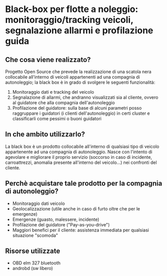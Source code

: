# Black-box per flotte a noleggio: monitoraggio/tracking veicoli, segnalazione allarmi e profilazione guida

## Che cosa viene realizzato?
Progetto Open Source che prevede la realizzazione di una scatola nera collocabile all'interno di veicoli appartenenti ad una compagnia di autonoleggio; la black box è in grado di svolgere le seguenti funzionalità:
1. Monitoraggio dati e tracking del veicolo
2. Segnalazione di allarmi, che andranno visualizzati sia al cliente, ovvero al guidatore che alla compagnia dell'autonoleggio
3. Profilazione del guidatore: sulla base di alcuni parametri posso raggruppare i guidatori (i clienti dell'autonoleggio) in certi cluster e classificarli come pessimi o buoni guidatori

## In che ambito utilizzarlo? 
La black box è un prodotto collocabile all'interno di qualsiasi tipo di veicolo appartenente ad una compagnia di autonoleggio. Nasce con l'intento di agevolare e
migliorare il proprio servizio (soccorso in caso di incidente, carroattrezzi, anomalia presente all'interno del veicolo...) nei confronti del cliente.

## Perchè acquistare tale prodotto per la compagnia di autonoleggio?
- Monitoraggio dati veicolo
- Geolocalizzazione (utile anche in caso di furto oltre che per le emergenze)
- Emergenze (guasto, malessere, incidente)
- Profilazione del guidatore ("Pay-as-you-drive")
- Maggiori benefici per il cliente: assistenza immediata per qualsiasi situazione "scomoda"

## Risorse utilizzate 
- OBD elm 327 bluetooth
- androbd (sw libero)
